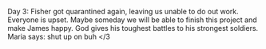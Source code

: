 Day 3: Fisher got quarantined again, leaving us unable to do out work. Everyone is upset. Maybe someday we will be able to finish this project and make James happy. God gives his toughest battles to his strongest soldiers.
Maria says: shut up
on buh </3
